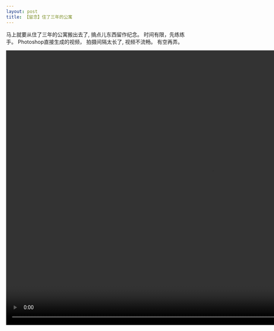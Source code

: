```yaml
---
layout: post
title: 【留念】住了三年的公寓
---
```


马上就要从住了三年的公寓搬出去了, 搞点儿东西留作纪念。
时间有限，先练练手。 Photoshop直接生成的视频， 拍摄间隔太长了, 视频不流畅。 有空再弄。

<video width="1125" height="750" controls="controls">
  <source src="/images/Apartment.mp4" type="video/mp4">
</video>
